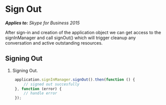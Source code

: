 
# Sign Out

 _**Applies to:** Skype for Business 2015_

After sign-in  and creation of the application object we can get access to the signInManager and call signOut() which will trigger cleanup any conversation and active outstanding resources.

## Signing Out

1. Signing Out.

   ```js
    application.signInManager.signOut().then(function () {
        // signed out succesfully
    }, function (error) {
        // handle error
    });
   ```

